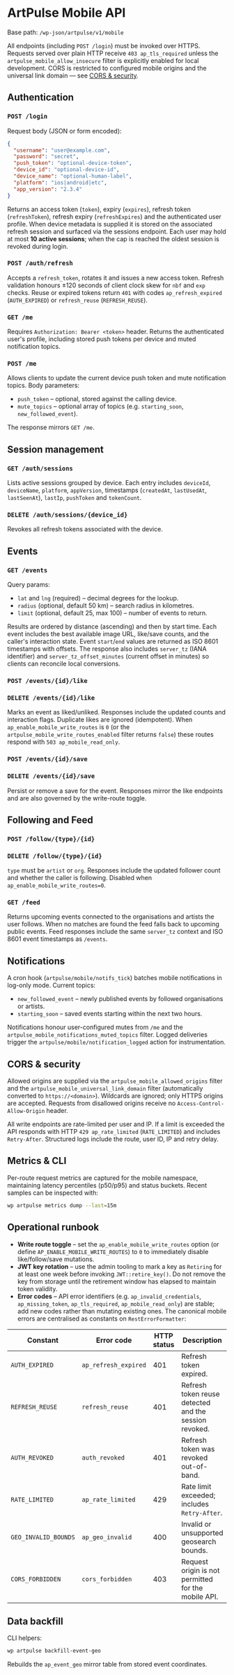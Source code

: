 # ArtPulse Mobile API

Base path: `/wp-json/artpulse/v1/mobile`

All endpoints (including `POST /login`) must be invoked over HTTPS. Requests served over plain HTTP receive `403 ap_tls_required` unless the `artpulse_mobile_allow_insecure` filter is explicitly enabled for local development. CORS is restricted to configured mobile origins and the universal link domain — see [CORS & security](#cors--security).

## Authentication

### `POST /login`

Request body (JSON or form encoded):

```json
{
  "username": "user@example.com",
  "password": "secret",
  "push_token": "optional-device-token",
  "device_id": "optional-device-id",
  "device_name": "optional-human-label",
  "platform": "ios|android|etc",
  "app_version": "2.3.4"
}
```

Returns an access token (`token`), expiry (`expires`), refresh token (`refreshToken`), refresh expiry (`refreshExpires`) and the authenticated user profile. When device metadata is supplied it is stored on the associated refresh session and surfaced via the sessions endpoint. Each user may hold at most **10 active sessions**; when the cap is reached the oldest session is revoked during login.

### `POST /auth/refresh`

Accepts a `refresh_token`, rotates it and issues a new access token. Refresh validation honours ±120 seconds of client clock skew for `nbf` and `exp` checks. Reuse or expired tokens return `401` with codes `ap_refresh_expired` (`AUTH_EXPIRED`) or `refresh_reuse` (`REFRESH_REUSE`).

### `GET /me`

Requires `Authorization: Bearer <token>` header. Returns the authenticated user's profile, including stored push tokens per device and muted notification topics.

### `POST /me`

Allows clients to update the current device push token and mute notification topics. Body parameters:

- `push_token` – optional, stored against the calling device.
- `mute_topics` – optional array of topics (e.g. `starting_soon`, `new_followed_event`).

The response mirrors `GET /me`.

## Session management

### `GET /auth/sessions`

Lists active sessions grouped by device. Each entry includes `deviceId`, `deviceName`, `platform`, `appVersion`, timestamps (`createdAt`, `lastUsedAt`, `lastSeenAt`), `lastIp`, `pushToken` and `tokenCount`.

### `DELETE /auth/sessions/{device_id}`

Revokes all refresh tokens associated with the device.

## Events

### `GET /events`

Query params:

- `lat` and `lng` (required) – decimal degrees for the lookup.
- `radius` (optional, default 50 km) – search radius in kilometres.
- `limit` (optional, default 25, max 100) – number of events to return.

Results are ordered by distance (ascending) and then by start time. Each event includes the best available image URL, like/save counts, and the caller's interaction state. Event `start`/`end` values are returned as ISO 8601 timestamps with offsets. The response also includes `server_tz` (IANA identifier) and `server_tz_offset_minutes` (current offset in minutes) so clients can reconcile local conversions.

### `POST /events/{id}/like`
### `DELETE /events/{id}/like`

Marks an event as liked/unliked. Responses include the updated counts and interaction flags. Duplicate likes are ignored (idempotent). When `ap_enable_mobile_write_routes` is `0` (or the `artpulse_mobile_write_routes_enabled` filter returns `false`) these routes respond with `503 ap_mobile_read_only`.

### `POST /events/{id}/save`
### `DELETE /events/{id}/save`

Persist or remove a save for the event. Responses mirror the like endpoints and are also governed by the write-route toggle.

## Following and Feed

### `POST /follow/{type}/{id}`
### `DELETE /follow/{type}/{id}`

`type` must be `artist` or `org`. Responses include the updated follower count and whether the caller is following. Disabled when `ap_enable_mobile_write_routes=0`.

### `GET /feed`

Returns upcoming events connected to the organisations and artists the user follows. When no matches are found the feed falls back to upcoming public events. Feed responses include the same `server_tz` context and ISO 8601 event timestamps as `/events`.

## Notifications

A cron hook (`artpulse/mobile/notifs_tick`) batches mobile notifications in log-only mode. Current topics:

- `new_followed_event` – newly published events by followed organisations or artists.
- `starting_soon` – saved events starting within the next two hours.

Notifications honour user-configured mutes from `/me` and the `artpulse_mobile_notifications_muted_topics` filter. Logged deliveries trigger the `artpulse/mobile/notification_logged` action for instrumentation.

## CORS & security

Allowed origins are supplied via the `artpulse_mobile_allowed_origins` filter and the `artpulse_mobile_universal_link_domain` filter (automatically converted to `https://<domain>`). Wildcards are ignored; only HTTPS origins are accepted. Requests from disallowed origins receive no `Access-Control-Allow-Origin` header.

All write endpoints are rate-limited per user and IP. If a limit is exceeded the API responds with HTTP `429 ap_rate_limited` (`RATE_LIMITED`) and includes `Retry-After`. Structured logs include the route, user ID, IP and retry delay.

## Metrics & CLI

Per-route request metrics are captured for the mobile namespace, maintaining latency percentiles (p50/p95) and status buckets. Recent samples can be inspected with:

```bash
wp artpulse metrics dump --last=15m
```

## Operational runbook

- **Write route toggle** – set the `ap_enable_mobile_write_routes` option (or define `AP_ENABLE_MOBILE_WRITE_ROUTES`) to `0` to immediately disable like/follow/save mutations.
- **JWT key rotation** – use the admin tooling to mark a key as `Retiring` for at least one week before invoking `JWT::retire_key()`. Do not remove the key from storage until the retirement window has elapsed to maintain token validity.
- **Error codes** – API error identifiers (e.g. `ap_invalid_credentials`, `ap_missing_token`, `ap_tls_required`, `ap_mobile_read_only`) are stable; add new codes rather than mutating existing ones. The canonical mobile errors are centralised as constants on `RestErrorFormatter`:

| Constant | Error code | HTTP status | Description |
| --- | --- | --- | --- |
| `AUTH_EXPIRED` | `ap_refresh_expired` | 401 | Refresh token expired. |
| `REFRESH_REUSE` | `refresh_reuse` | 401 | Refresh token reuse detected and the session revoked. |
| `AUTH_REVOKED` | `auth_revoked` | 401 | Refresh token was revoked out-of-band. |
| `RATE_LIMITED` | `ap_rate_limited` | 429 | Rate limit exceeded; includes `Retry-After`. |
| `GEO_INVALID_BOUNDS` | `ap_geo_invalid` | 400 | Invalid or unsupported geosearch bounds. |
| `CORS_FORBIDDEN` | `cors_forbidden` | 403 | Request origin is not permitted for the mobile API. |

## Data backfill

CLI helpers:

```bash
wp artpulse backfill-event-geo
```

Rebuilds the `ap_event_geo` mirror table from stored event coordinates.
